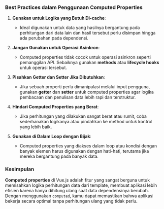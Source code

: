 ### Best Practices dalam Penggunaan Computed Properties

1. **Gunakan untuk Logika yang Butuh Di-cache**:
   - Ideal digunakan untuk data yang hasilnya bergantung pada perhitungan dari data lain dan hasil tersebut perlu disimpan hingga ada perubahan pada dependensi.

2. **Jangan Gunakan untuk Operasi Asinkron**:
   - Computed properties tidak cocok untuk operasi asinkron seperti pemanggilan API. Sebaiknya gunakan **methods** atau **lifecycle hooks** untuk operasi tersebut.

3. **Pisahkan Getter dan Setter Jika Dibutuhkan**:
   - Jika sebuah properti perlu dimanipulasi melalui input pengguna, gunakan **getter** dan **setter** untuk computed properties agar logika pembacaan dan penulisan data lebih rapi dan terstruktur.

4. **Hindari Computed Properties yang Berat**:
   - Jika perhitungan yang dilakukan sangat berat atau rumit, coba sederhanakan logikanya atau pindahkan ke method untuk kontrol yang lebih baik.

5. **Gunakan di Dalam Loop dengan Bijak**:
   - Computed properties yang diakses dalam loop atau kondisi dengan banyak elemen harus digunakan dengan hati-hati, terutama jika mereka bergantung pada banyak data.

### Kesimpulan

**Computed properties** di Vue.js adalah fitur yang sangat berguna untuk memisahkan logika perhitungan data dari template, membuat aplikasi lebih efisien karena hanya dihitung ulang saat data dependensinya berubah. Dengan menggunakan `computed`, kamu dapat memastikan bahwa aplikasi bekerja secara optimal tanpa perhitungan ulang yang tidak perlu.